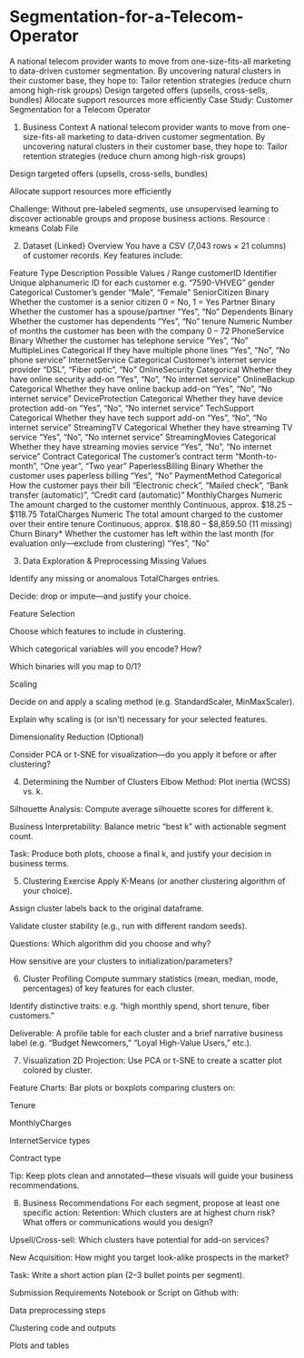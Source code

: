 # Segmentation-for-a-Telecom-Operator
A national telecom provider wants to move from one-size-fits-all marketing to data-driven customer segmentation. By uncovering natural clusters in their customer base, they hope to: Tailor retention strategies (reduce churn among high-risk groups)   Design targeted offers (upsells, cross-sells, bundles)   Allocate support resources more efficiently
Case Study: Customer Segmentation for a Telecom Operator
1. Business Context
A national telecom provider wants to move from one-size-fits-all marketing to data-driven customer segmentation. By uncovering natural clusters in their customer base, they hope to:
Tailor retention strategies (reduce churn among high-risk groups)


Design targeted offers (upsells, cross-sells, bundles)


Allocate support resources more efficiently


Challenge: Without pre-labeled segments, use unsupervised learning to discover actionable groups and propose business actions.
Resource : kmeans
Colab File 

2. Dataset {Linked} Overview
You have a CSV (7,043 rows × 21 columns) of customer records. Key features include:

Feature
Type
Description
Possible Values / Range
customerID
Identifier
Unique alphanumeric ID for each customer
e.g. “7590-VHVEG”
gender
Categorical
Customer’s gender
“Male”, “Female”
SeniorCitizen
Binary
Whether the customer is a senior citizen
0 = No, 1 = Yes
Partner
Binary
Whether the customer has a spouse/partner
“Yes”, “No”
Dependents
Binary
Whether the customer has dependents
“Yes”, “No”
tenure
Numeric
Number of months the customer has been with the company
0 – 72
PhoneService
Binary
Whether the customer has telephone service
“Yes”, “No”
MultipleLines
Categorical
If they have multiple phone lines
“Yes”, “No”, “No phone service”
InternetService
Categorical
Customer’s internet service provider
“DSL”, “Fiber optic”, “No”
OnlineSecurity
Categorical
Whether they have online security add-on
“Yes”, “No”, “No internet service”
OnlineBackup
Categorical
Whether they have online backup add-on
“Yes”, “No”, “No internet service”
DeviceProtection
Categorical
Whether they have device protection add-on
“Yes”, “No”, “No internet service”
TechSupport
Categorical
Whether they have tech support add-on
“Yes”, “No”, “No internet service”
StreamingTV
Categorical
Whether they have streaming TV service
“Yes”, “No”, “No internet service”
StreamingMovies
Categorical
Whether they have streaming movies service
“Yes”, “No”, “No internet service”
Contract
Categorical
The customer’s contract term
“Month-to-month”, “One year”, “Two year”
PaperlessBilling
Binary
Whether the customer uses paperless billing
“Yes”, “No”
PaymentMethod
Categorical
How the customer pays their bill
“Electronic check”, “Mailed check”, “Bank transfer (automatic)”, “Credit card (automatic)”
MonthlyCharges
Numeric
The amount charged to the customer monthly
Continuous, approx. $18.25 – $118.75
TotalCharges
Numeric
The total amount charged to the customer over their entire tenure
Continuous, approx. $18.80 – $8,859.50 (11 missing)
Churn
Binary*
Whether the customer has left within the last month (for evaluation only—exclude from clustering)
“Yes”, “No”



3. Data Exploration & Preprocessing
Missing Values


Identify any missing or anomalous TotalCharges entries.


Decide: drop or impute—and justify your choice.


Feature Selection


Choose which features to include in clustering.


Which categorical variables will you encode? How?


Which binaries will you map to 0/1?


Scaling


Decide on and apply a scaling method (e.g. StandardScaler, MinMaxScaler).


Explain why scaling is (or isn’t) necessary for your selected features.


Dimensionality Reduction (Optional)


Consider PCA or t-SNE for visualization—do you apply it before or after clustering?



4. Determining the Number of Clusters
Elbow Method: Plot inertia (WCSS) vs. k.


Silhouette Analysis: Compute average silhouette scores for different k.


Business Interpretability: Balance metric “best k” with actionable segment count.


Task: Produce both plots, choose a final k, and justify your decision in business terms.

5. Clustering Exercise
Apply K-Means (or another clustering algorithm of your choice).


Assign cluster labels back to the original dataframe.


Validate cluster stability (e.g., run with different random seeds).


Questions:
Which algorithm did you choose and why?


How sensitive are your clusters to initialization/parameters?



6. Cluster Profiling
Compute summary statistics (mean, median, mode, percentages) of key features for each cluster.


Identify distinctive traits: e.g. “high monthly spend, short tenure, fiber customers.”


Deliverable: A profile table for each cluster and a brief narrative business label (e.g. “Budget Newcomers,” “Loyal High-Value Users,” etc.).

7. Visualization
2D Projection: Use PCA or t-SNE to create a scatter plot colored by cluster.


Feature Charts: Bar plots or boxplots comparing clusters on:


Tenure


MonthlyCharges


InternetService types


Contract type


Tip: Keep plots clean and annotated—these visuals will guide your business recommendations.

8. Business Recommendations
For each segment, propose at least one specific action:
Retention: Which clusters are at highest churn risk? What offers or communications would you design?


Upsell/Cross-sell: Which clusters have potential for add-on services?


New Acquisition: How might you target look-alike prospects in the market?


Task: Write a short action plan (2–3 bullet points per segment).




Submission Requirements
Notebook or Script on Github with:


Data preprocessing steps


Clustering code and outputs


Plots and tables





